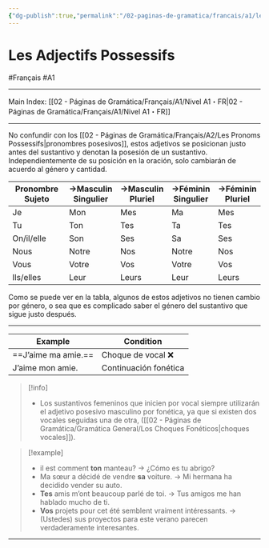 ```yaml
---
{"dg-publish":true,"permalink":"/02-paginas-de-gramatica/francais/a1/les-adjectifs-possessifs/"}
---
```


# Les Adjectifs Possessifs
#Français #A1
___
Main Index: [[02 - Páginas de Gramática/Français/A1/Nivel A1・FR\|02 - Páginas de Gramática/Français/A1/Nivel A1・FR]]
___
No confundir con los [[02 - Páginas de Gramática/Français/A2/Les Pronoms Possessifs\|pronombres posesivos]], estos adjetivos se posicionan justo antes del sustantivo y denotan la posesión de un sustantivo. Independientemente de su posición en la oración, solo cambiarán de acuerdo al género y cantidad.

| Pronombre Sujeto | →Masculin  <br>Singulier | →Masculin  <br>Pluriel | →Féminin  <br>Singulier | →Féminin  <br>Pluriel |
| ---------------- | ------------------------ | ---------------------- | ----------------------- | --------------------- |
| Je               | Mon                      | Mes                    | Ma                      | Mes                   |
| Tu               | Ton                      | Tes                    | Ta                      | Tes                   |
| On/il/elle       | Son                      | Ses                    | Sa                      | Ses                   |
| Nous             | Notre                    | Nos                    | Notre                   | Nos                   |
| Vous             | Votre                    | Vos                    | Votre                   | Vos                   |
| Ils/elles        | Leur                     | Leurs                  | Leur                    | Leurs                 |
Como se puede ver en la tabla, algunos de estos adjetivos no tienen cambio por género, o sea que es complicado saber el género del sustantivo que sigue justo después.
___

| Example             | Condition             |
| ------------------- | --------------------- |
| ==J’aime ma amie.== | Choque de vocal ❌     |
| J’aime mon amie.    | Continuación fonética |

> [!info] 
> - Los sustantivos femeninos que inicien por vocal siempre utilizarán el adjetivo posesivo masculino por fonética, ya que si existen dos vocales seguidas una de otra, ([[02 - Páginas de Gramática/Gramática General/Los Choques Fonéticos\|choques vocales]]).

> [!example] 
>-  il est comment **ton** manteau? → ¿Cómo es tu abrigo?
>- Ma sœur a décidé de vendre **sa** voiture. → Mi hermana ha decidido vender su auto.
>- **Tes** amis m’ont beaucoup parlé de toi. → Tus amigos me han hablado mucho de ti.
>- **Vos** projets pour cet été semblent vraiment intéressants. → (Ustedes) sus proyectos para este verano parecen verdaderamente interesantes.

___
